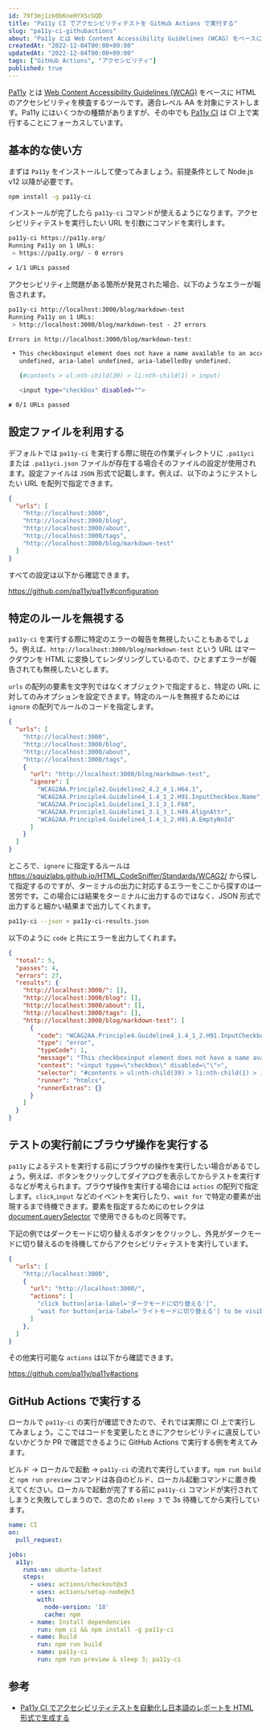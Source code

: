 ```yaml
---
id: 79f3mj1zk0bKneHYXScGQD
title: "Pa11y CI でアクセシビリティテストを GitHub Actions で実行する"
slug: "pa11y-ci-githubactions"
about: "Pa11y とは Web Content Accessibility Guidelines (WCAG) をベースに HTML のアクセシビリティを検査するツールです。適合レベル AA を対象にテストします。Pa11y にはいくつかの種類がありますが、その中でも Pa11y CI は CI 上で実行することにフォーカスしています。"
createdAt: "2022-12-04T00:00+09:00"
updatedAt: "2022-12-04T00:00+09:00"
tags: ["GitHub Actions", "アクセシビリティ"]
published: true
---
```

[Pa11y](https://pa11y.org/) とは [Web Content Accessibility Guidelines (WCAG)](https://www.w3.org/WAI/WCAG2AA-Conformance) をベースに HTML のアクセシビリティを検査するツールです。適合レベル AA を対象にテストします。Pa11y にはいくつかの種類がありますが、その中でも [Pa11y CI](https://github.com/pa11y/pa11y-ci) は CI 上で実行することにフォーカスしています。

## 基本的な使い方

まずは `Pa11y` をインストールして使ってみましょう。前提条件として Node.js v12 以降が必要です。

```sh
npm install -g pa11y-ci
```

インストールが完了したら `pa11y-ci` コマンドが使えるようになります。アクセシビリティテストを実行したい URL を引数にコマンドを実行します。

```sh
pa11y-ci https://pa11y.org/
Running Pa11y on 1 URLs:
 > https://pa11y.org/ - 0 errors

✔ 1/1 URLs passed
```

アクセシビリティ上問題がある箇所が発見された場合、以下のようなエラーが報告されます。

```sh
pa11y-ci http://localhost:3000/blog/markdown-test
Running Pa11y on 1 URLs:
 > http://localhost:3000/blog/markdown-test - 27 errors

Errors in http://localhost:3000/blog/markdown-test:

 • This checkboxinput element does not have a name available to an accessibility API. Valid names are: label element, title
   undefined, aria-label undefined, aria-labelledby undefined.

   (#contents > ul:nth-child(39) > li:nth-child(1) > input)

   <input type="checkbox" disabled="">

✘ 0/1 URLs passed
```

## 設定ファイルを利用する

デフォルトでは `pa11y-ci` を実行する際に現在の作業ディレクトリに `.pa11yci` または `.pa11yci.json` ファイルが存在する場合そのファイルの設定が使用されます。設定ファイルは `JSON` 形式で記載します。例えば、以下のようにテストしたい URL を配列で指定できます。

```json:.pa11yci.json
{
  "urls": [
    "http://localhost:3000",
    "http://localhost:3000/blog",
    "http://localhost:3000/about",
    "http://localhost:3000/tags",
    "http://localhost:3000/blog/markdown-test"
  ]
}
```

すべての設定は以下から確認できます。

https://github.com/pa11y/pa11y#configuration

## 特定のルールを無視する

`pa11y-ci` を実行する際に特定のエラーの報告を無視したいこともあるでしょう。例えば、`http://localhost:3000/blog/markdown-test` という URL はマークダウンを HTML に変換してレンダリングしているので、ひとまずエラーが報告されても無視したいとします。

`urls` の配列の要素を文字列ではなくオブジェクトで指定すると、特定の URL に対してのみオプションを設定できます。特定のルールを無視するためには `ignore` の配列でルールのコードを指定します。

```json
{
  "urls": [
    "http://localhost:3000",
    "http://localhost:3000/blog",
    "http://localhost:3000/about",
    "http://localhost:3000/tags",
    {
      "url": "http://localhost:3000/blog/markdown-test",
      "ignore": [
        "WCAG2AA.Principle2.Guideline2_4.2_4_1.H64.1",
        "WCAG2AA.Principle4.Guideline4_1.4_1_2.H91.InputCheckbox.Name",
        "WCAG2AA.Principle1.Guideline1_3.1_3_1.F68",
        "WCAG2AA.Principle1.Guideline1_3.1_3_1.H49.AlignAttr",
        "WCAG2AA.Principle4.Guideline4_1.4_1_2.H91.A.EmptyNoId"
      ]
    }
  ]
}
```

ところで、`ignore` に指定するルールは https://squizlabs.github.io/HTML_CodeSniffer/Standards/WCAG2/ から探して指定するのですが、ターミナルの出力に対応するエラーをここから探すのは一苦労です。この場合には結果をターミナルに出力するのではなく、JSON 形式で出力すると細かい結果まで出力してくれます。

```sh
pa11y-ci --json > pa11y-ci-results.json
```

以下のように `code` と共にエラーを出力してくれます。

```json
{
  "total": 5,
  "passes": 4,
  "errors": 27,
  "results": {
    "http://localhost:3000/": [],
    "http://localhost:3000/blog": [],
    "http://localhost:3000/about": [],
    "http://localhost:3000/tags": [],
    "http://localhost:3000/blog/markdown-test": [
      {
        "code": "WCAG2AA.Principle4.Guideline4_1.4_1_2.H91.InputCheckbox.Name",
        "type": "error",
        "typeCode": 1,
        "message": "This checkboxinput element does not have a name available to an accessibility API. Valid names are: label element, title undefined, aria-label undefined, aria-labelledby undefined.",
        "context": "<input type=\"checkbox\" disabled=\"\">",
        "selector": "#contents > ul:nth-child(39) > li:nth-child(1) > input",
        "runner": "htmlcs",
        "runnerExtras": {}
      }
    ]
  }
}
```

## テストの実行前にブラウザ操作を実行する

`pa11y` によるテストを実行する前にブラウザの操作を実行したい場合があるでしょう。例えば、ボタンをクリックしてダイアログを表示してからテストを実行するなどが考えられます。ブラウザ操作を実行する場合には `actios` の配列で指定します。`click`,`input` などのイベントを実行したり、`wait for` で特定の要素が出現するまで待機できます。要素を指定するためにのセレクタは [document.querySelector](https://developer.mozilla.org/ja/docs/Web/API/Document/querySelector) で使用できるものと同等です。

下記の例ではダークモードに切り替えるボタンをクリックし、外見がダークモードに切り替えるのを待機してからアクセシビリティテストを実行しています。

```json
{
  "urls": [
    "http://localhost:3000",
    {
      "url": "http://localhost:3000/",
      "actions": [
        "click button[aria-label='ダークモードに切り替える']",
        "wait for button[aria-label='ライトモードに切り替える'] to be visible"
      ]
    },
  ]
}
```

その他実行可能な `actions` は以下から確認できます。

https://github.com/pa11y/pa11y#actions

## GitHub Actions で実行する

ローカルで `pa11y-ci` の実行が確認できたので、それでは実際に CI 上で実行してみましょう。ここではコードを変更したときにアクセシビリティに違反していないかどうか PR で確認できるように GitHub Actions で実行する例を考えてみます。

ビルド → ローカルで起動 → `pa11y-ci` の流れで実行しています。`npm run build` と `npm run preview` コマンドは各自のビルド、ローカル起動コマンドに置き換えてください。ローカルで起動が完了する前に `pa11y-ci` コマンドが実行されてしまうと失敗してしまうので、念のため `sleep 3` で 3s 待機してから実行しています。

```yaml
name: CI
on:
  pull_request:

jobs:
  a11y:
    runs-on: ubuntu-latest
    steps:
      - uses: actions/checkout@v3
      - uses: actions/setup-node@v3
        with:
          node-version: '18'
          cache: npm
      - name: Install dependencies
        run: npm ci && npm install -g pa11y-ci
      - name: Build
        run: npm run build
      - name: pa11y-ci
        run: npm run preview & sleep 3; pa11y-ci
```

## 参考

- [Pa11y CI でアクセシビリティテストを自動化し日本語のレポートを HTML 形式で生成する](https://hyper-text.org/archives/2019/12/auto_accessibility_testing_pa11y_ci.shtml)

